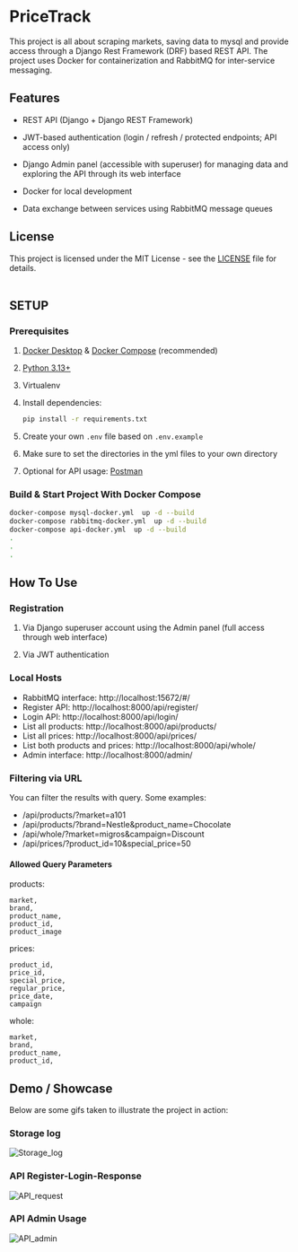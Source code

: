 # PriceTrack

This project is all about scraping markets, saving data to mysql and provide access through a Django Rest Framework (DRF) based REST API. The project uses Docker for containerization and RabbitMQ for inter-service messaging.

## Features

- REST API (Django + Django REST Framework)

- JWT-based authentication (login / refresh / protected endpoints; API access only)

- Django Admin panel (accessible with superuser) for managing data and exploring the API through its web interface

- Docker for local development

- Data exchange between services using RabbitMQ message queues

## License

This project is licensed under the MIT License - see the [LICENSE](LICENSE) file for details.<br><br>

## SETUP

### Prerequisites

1. [Docker Desktop](https://www.docker.com/products/docker-desktop/) & [Docker Compose](https://docs.docker.com/compose/install/) (recommended)

2. [Python 3.13+](https://www.python.org/downloads/windows/)

3. Virtualenv

4. Install dependencies:

    ```bash 
    pip install -r requirements.txt
    ``` 

5. Create your own `.env` file based on `.env.example`

6. Make sure to set the directories in the yml files to your own directory

7. Optional for API usage: [Postman](https://www.postman.com/)

### Build & Start Project With Docker Compose

```bash
docker-compose mysql-docker.yml  up -d --build
docker-compose rabbitmq-docker.yml  up -d --build
docker-compose api-docker.yml  up -d --build
.
.
.
```
## How To Use

### Registration

1.  Via Django superuser account using the Admin panel (full access through web interface)

2. Via JWT authentication

### Local Hosts 
- RabbitMQ interface: http://localhost:15672/#/
- Register API: http://localhost:8000/api/register/
- Login API: http://localhost:8000/api/login/
- List all products: http://localhost:8000/api/products/ 
- List all prices: http://localhost:8000/api/prices/ 
- List both products and prices: http://localhost:8000/api/whole/ 
- Admin interface: http://localhost:8000/admin/ 

### Filtering via URL 

You can filter the results with query. Some examples: 

- /api/products/?market=a101 
- /api/products/?brand=Nestle&product_name=Chocolate 
- /api/whole/?market=migros&campaign=Discount 
- /api/prices/?product_id=10&special_price=50 

#### Allowed Query Parameters 
products: 

    market, 
    brand, 
    product_name, 
    product_id, 
    product_image 

prices: 

    product_id, 
    price_id, 
    special_price, 
    regular_price, 
    price_date, 
    campaign 

whole: 

    market, 
    brand, 
    product_name, 
    product_id, 

## Demo / Showcase
Below are some gifs taken to illustrate the project in action:

### Storage log
![Storage_log](https://github.com/user-attachments/assets/222b0489-3c03-46bc-a7f0-c1e9e77e7dc0)

### API Register-Login-Response
![API_request](https://github.com/user-attachments/assets/25412db4-37af-4d16-8960-cc3480473518)

### API Admin Usage
![API_admin](https://github.com/user-attachments/assets/4927ff70-176f-4f4c-9151-53add6aaba5e)


